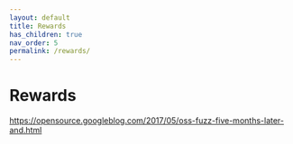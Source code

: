 ```yaml
---
layout: default
title: Rewards
has_children: true
nav_order: 5
permalink: /rewards/
---
```


# Rewards

https://opensource.googleblog.com/2017/05/oss-fuzz-five-months-later-and.html